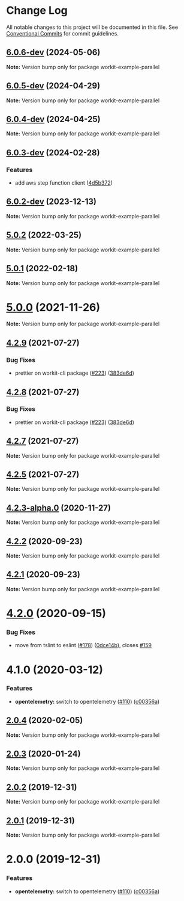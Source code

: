 # Change Log

All notable changes to this project will be documented in this file.
See [Conventional Commits](https://conventionalcommits.org) for commit guidelines.

## [6.0.6-dev](https://github.com/VilledeMontreal/workit/compare/v6.0.5-dev...v6.0.6-dev) (2024-05-06)

**Note:** Version bump only for package workit-example-parallel





## [6.0.5-dev](https://github.com/VilledeMontreal/workit/compare/v6.0.4-dev...v6.0.5-dev) (2024-04-29)

**Note:** Version bump only for package workit-example-parallel





## [6.0.4-dev](https://github.com/VilledeMontreal/workit/compare/v6.0.3-dev...v6.0.4-dev) (2024-04-25)

**Note:** Version bump only for package workit-example-parallel





## [6.0.3-dev](https://github.com/VilledeMontreal/workit/compare/v6.0.2-dev...v6.0.3-dev) (2024-02-28)


### Features

* add aws step function client ([4d5b372](https://github.com/VilledeMontreal/workit/commit/4d5b372b603713d4c1472c25a7aaf6bba3980c9d))





## [6.0.2-dev](https://github.com/VilledeMontreal/workit/compare/v6.0.0-dev...v6.0.2-dev) (2023-12-13)

**Note:** Version bump only for package workit-example-parallel





## [5.0.2](https://github.com/VilledeMontreal/workit/compare/v5.0.1...v5.0.2) (2022-03-25)

**Note:** Version bump only for package workit-example-parallel





## [5.0.1](https://github.com/VilledeMontreal/workit/compare/v5.0.0...v5.0.1) (2022-02-18)

**Note:** Version bump only for package workit-example-parallel





# [5.0.0](https://github.com/VilledeMontreal/workit/compare/v4.2.9...v5.0.0) (2021-11-26)

**Note:** Version bump only for package workit-example-parallel





## [4.2.9](https://github.com/VilledeMontreal/workit/compare/v4.2.5...v4.2.9) (2021-07-27)


### Bug Fixes

* prettier on workit-cli package ([#223](https://github.com/VilledeMontreal/workit/issues/223)) ([383de6d](https://github.com/VilledeMontreal/workit/commit/383de6d3890c43ca84cb54e8c20b2680447c7839))





## [4.2.8](https://github.com/VilledeMontreal/workit/compare/v4.2.5...v4.2.8) (2021-07-27)


### Bug Fixes

* prettier on workit-cli package ([#223](https://github.com/VilledeMontreal/workit/issues/223)) ([383de6d](https://github.com/VilledeMontreal/workit/commit/383de6d3890c43ca84cb54e8c20b2680447c7839))





## [4.2.7](https://github.com/VilledeMontreal/workit/compare/v4.2.5...v4.2.7) (2021-07-27)

**Note:** Version bump only for package workit-example-parallel





## [4.2.5](https://github.com/VilledeMontreal/workit/compare/v4.2.3-alpha.0...v4.2.5) (2021-07-27)

**Note:** Version bump only for package workit-example-parallel





## [4.2.3-alpha.0](https://github.com/VilledeMontreal/workit/compare/v4.2.2...v4.2.3-alpha.0) (2020-11-27)

**Note:** Version bump only for package workit-example-parallel





## [4.2.2](https://github.com/VilledeMontreal/workit/compare/v4.2.1...v4.2.2) (2020-09-23)

**Note:** Version bump only for package workit-example-parallel





## [4.2.1](https://github.com/VilledeMontreal/workit/compare/v4.2.0...v4.2.1) (2020-09-23)

**Note:** Version bump only for package workit-example-parallel





# [4.2.0](https://github.com/VilledeMontreal/workit/compare/v4.1.0...v4.2.0) (2020-09-15)


### Bug Fixes

* move from tslint to eslint ([#178](https://github.com/VilledeMontreal/workit/issues/178)) ([0dce14b](https://github.com/VilledeMontreal/workit/commit/0dce14b696649cdff886c3e7a0ffdbbd56b548d7)), closes [#159](https://github.com/VilledeMontreal/workit/issues/159)





# 4.1.0 (2020-03-12)


### Features

* **opentelemetry:** switch to opentelemetry ([#110](https://github.com/VilledeMontreal/workit/issues/110)) ([c00356a](https://github.com/VilledeMontreal/workit/commit/c00356aa4d792cfc310825d526f40f7eccb33844))





## [2.0.4](https://github.com/VilledeMontreal/workit/compare/workit-example-parallel@2.0.3...workit-example-parallel@2.0.4) (2020-02-05)

**Note:** Version bump only for package workit-example-parallel





## [2.0.3](https://github.com/VilledeMontreal/workit/compare/workit-example-parallel@2.0.2...workit-example-parallel@2.0.3) (2020-01-24)

**Note:** Version bump only for package workit-example-parallel





## [2.0.2](https://github.com/VilledeMontreal/workit/compare/workit-example-parallel@2.0.1...workit-example-parallel@2.0.2) (2019-12-31)

**Note:** Version bump only for package workit-example-parallel





## [2.0.1](https://github.com/VilledeMontreal/workit/compare/workit-example-parallel@2.0.0...workit-example-parallel@2.0.1) (2019-12-31)

**Note:** Version bump only for package workit-example-parallel





# 2.0.0 (2019-12-31)


### Features

* **opentelemetry:** switch to opentelemetry ([#110](https://github.com/VilledeMontreal/workit/issues/110)) ([c00356a](https://github.com/VilledeMontreal/workit/commit/c00356a))
